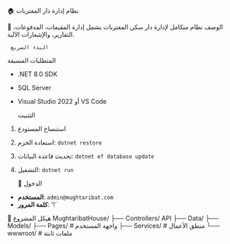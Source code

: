  🏠 نظام إدارة دار المغتربات

 📖 الوصف
نظام متكامل لإدارة دار سكن المغتربات يشمل إدارة المقيمات، المدفوعات، التقارير، والإشعارات الآلية.

     البدء السريع

  المتطلبات المسبقة
- .NET 8.0 SDK
- SQL Server
- Visual Studio 2022 أو VS Code

    التثبيت
1. استنساخ المستودع
2. استعادة الحزم: `dotnet restore`
3. تحديث قاعدة البيانات: `dotnet ef database update`
4. التشغيل: `dotnet run`

   🔐 الدخول
- **المستخدم**: `admin@mughtaribat.com`
- **كلمة المرور**: '!`

 📁 هيكل المشروع
MughtaribatHouse/
├── Controllers/   API
├── Data/ 
├── Models/ 
├── Pages/ # واجهة المستخدم
├── Services/ # منطق الأعمال
└── wwwroot/ # ملفات ثابتة
